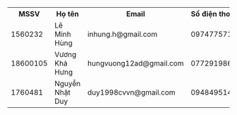 <table>
  <tr>
    <th>MSSV</th>
    <th>Họ tên</th>
    <th>Email</th>
    <th>Số điện thoại</th>
  </tr>
  <tr>
    <td>1560232</td>
    <td>Lê Minh Hùng</td>
    <td>inhung.h@gmail.com</td>
    <td>0974775712</td>
  </tr>
  <tr>
    <td>18600105</td>
    <td>Vương Khả Hưng</td>
    <td>hungvuong12ad@gmail.com</td>
    <td>0772919864</td>
  </tr>
  <tr>
    <td>1760481</td>
    <td>Nguyễn Nhật Duy</td>
    <td>duy1998cvvn@gmail.com</td>
    <td>0948495148</td>
  </tr>
</table>

